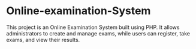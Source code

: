 # Online-examination-System
This project is an Online Examination System built using PHP. It allows administrators to create and manage exams, while users can register, take exams, and view their results. 
